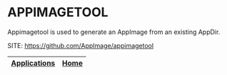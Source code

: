 # APPIMAGETOOL

 Appimagetool is used to generate an AppImage from an existing AppDir.
 
 SITE: https://github.com/AppImage/appimagetool

 | [Applications](https://portable-linux-apps.github.io/apps.html) | [Home](https://portable-linux-apps.github.io)
 | --- | --- |

